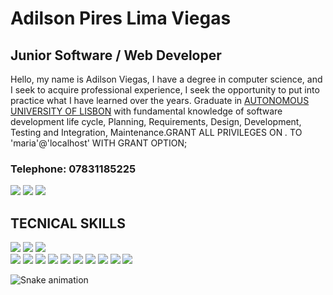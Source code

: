 
# Adilson Pires Lima Viegas

## Junior Software / Web Developer

Hello, my name is Adilson Viegas, I have a degree in computer science, and I seek to acquire professional experience, I seek the opportunity to put into practice what I have learned over the years. Graduate in [AUTONOMOUS UNIVERSITY OF LISBON](https://autonoma.pt/en/courses/computer-science-and-engineering/) with fundamental knowledge of software development life cycle, Planning, Requirements, Design, Development, Testing and Integration, Maintenance.GRANT ALL PRIVILEGES ON *.* TO 'maria'@'localhost' WITH GRANT OPTION;


### Telephone: 07831185225
[<img src="https://img.shields.io/badge/Gmail-D14836?style=for-the-badge&logo=gmail&logoColor=white"/>](mailto:viegadilson@gmail.com)
[<img src="https://img.shields.io/badge/website-000000?style=for-the-badge&logo=About.me&logoColor=white"/>](https://viegasadilson.github.io/portfolio/index.html)
[<img src="https://img.shields.io/badge/LinkedIn-0077B5?style=for-the-badge&logo=linkedin&logoColor=white"/>](https://www.linkedin.com/in/adilson-viegas-0629221a2/)

  
## TECNICAL SKILLS
[<img src="https://img.shields.io/badge/Java-ED8B00?style=for-the-badge&logo=java&logoColor=white"/>](#)
[<img src="https://img.shields.io/badge/C%23-239120?style=for-the-badge&logo=c-sharp&logoColor=white"/>](#)
[<img src="https://img.shields.io/badge/Python-14354C?style=for-the-badge&logo=python&logoColor=white"/>](#)	
[<img src="https://img.shields.io/badge/JavaScript-F7DF1E?style=for-the-badge&logo=javascript&logoColor=black"/>](#)
[<img src="https://img.shields.io/badge/MySQL-00000F?style=for-the-badge&logo=mysql&logoColor=white"/>](#)
[<img src="https://img.shields.io/badge/PostgreSQL-316192?style=for-the-badge&logo=postgresql&logoColor=white"/>](#)
[<img src="https://img.shields.io/badge/Django-092E20?style=for-the-badge&logo=django&logoColor=white"/>](#)
[<img src="https://img.shields.io/badge/Flask-000000?style=for-the-badge&logo=flask&logoColor=white"/>](#)
[<img src="https://img.shields.io/badge/Bootstrap-563D7C?style=for-the-badge&logo=bootstrap&logoColor=white"/>](#)
[<img src="https://img.shields.io/badge/Microsoft_Azure-0089D6?style=for-the-badge&logo=microsoft-azure&logoColor=white"/>](#)
[<img src="https://img.shields.io/badge/HTML5-E34F26?style=for-the-badge&logo=html5&logoColor=white"/>](#)
[<img src="https://img.shields.io/badge/CSS3-1572B6?style=for-the-badge&logo=css3&logoColor=white"/>](#)
[<img src="https://img.shields.io/badge/Microsoft_Office-D83B01?style=for-the-badge&logo=microsoft-office&logoColor=white"/>](#)

![Snake animation]()

